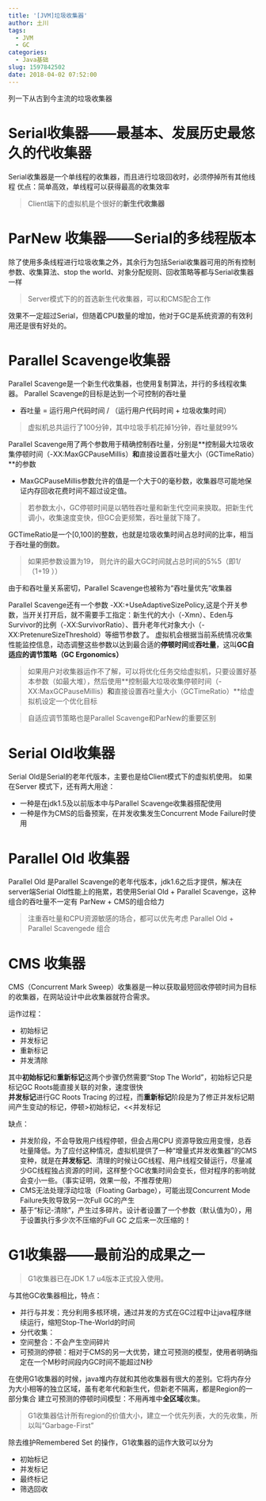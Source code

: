 ```yaml
---
title: '[JVM]垃圾收集器'
author: 土川
tags:
  - JVM
  - GC
categories:
  - Java基础
slug: 1597842502
date: 2018-04-02 07:52:00
---
```

列一下从古到今主流的垃圾收集器
# Serial收集器——最基本、发展历史最悠久的代收集器
Serial收集器是一个单线程的收集器，而且进行垃圾回收时，必须停掉所有其他线程
优点：简单高效，单线程可以获得最高的收集效率
> Client端下的虚拟机是个很好的**新生代收集器**
# ParNew 收集器——Serial的多线程版本
除了使用多条线程进行垃圾收集之外，其余行为包括Serial收集器可用的所有控制参数、收集算法、stop the world、对象分配规则、回收策略等都与Serial收集器一样 
> Server模式下的的首选新生代收集器，可以和CMS配合工作

效果不一定超过Serial，但随着CPU数量的增加，他对于GC是系统资源的有效利用还是很有好处的。

# Parallel Scavenge收集器
Parallel Scavenge是一个新生代收集器，也使用复制算法，并行的多线程收集器。
Parallel Scavenge的目标是达到一个可控制的吞吐量
* 吞吐量 = 运行用户代码时间 / （运行用户代码时间 + 垃圾收集时间）
 
> 虚拟机总共运行了100分钟，其中垃圾手机花掉1分钟，吞吐量就99%

Parallel Scavenge用了两个参数用于精确控制吞吐量，分别是**控制最大垃圾收集停顿时间（-XX:MaxGCPauseMillis）**和**直接设置吞吐量大小（GCTimeRatio）**的参数

* MaxGCPauseMillis参数允许的值是一个大于0的毫秒数，收集器尽可能地保证内存回收花费时间不超过设定值。

> 若参数太小，GC停顿时间是以牺牲吞吐量和新生代空间来换取。把新生代调小，收集速度变快，但GC会更频繁，吞吐量就下降了。

GCTimeRatio是一个[0,100]的整数，也就是垃圾收集时间占总时间的比率，相当于吞吐量的倒数。
> 如果把参数设置为19， 则允许的最大GC时间就占总时间的5%5（即1/（1+19 ））

由于和吞吐量关系密切，Parallel Scavenge也被称为“吞吐量优先”收集器 

Parallel Scavenge还有一个参数 -XX:+UseAdaptiveSizePolicy,这是个开关参数，当开关打开后，就不需要手工指定：新生代的大小（-Xmn）、Eden与Survivor的比例（-XX:SurvivorRatio）、晋升老年代对象大小（-XX:PretenureSizeThreshold）等细节参数了。
虚拟机会根据当前系统情况收集性能监控信息，动态调整这些参数以达到最合适的**停顿时间**或**吞吐量**，这叫**GC自适应的调节策略（GC Ergonomics）**
> 如果用户对收集器运作不了解，可以将优化任务交给虚拟机，只要设置好基本参数（如最大堆），然后使用**控制最大垃圾收集停顿时间（-XX:MaxGCPauseMillis）**和**直接设置吞吐量大小（GCTimeRatio）**给虚拟机设定一个优化目标

> 自适应调节策略也是Parallel Scavenge和ParNew的重要区别

# Serial Old收集器
Serial Old是Serial的老年代版本，主要也是给Client模式下的虚拟机使用。
如果在Server 模式下，还有两大用途：
* 一种是在jdk1.5及以前版本中与Parallel Scavenge收集器搭配使用
* 一种是作为CMS的后备预案，在并发收集发生Concurrent Mode Failure时使用

# Parallel Old 收集器
Parallel Old  是Parallel Scavenge的老年代版本，jdk1.6之后才提供，解决在server端Serial Old性能上的拖累，若使用Serial Old + Parallel Scavenge，这种组合的吞吐量不一定有 ParNew + CMS的组合给力
> 注重吞吐量和CPU资源敏感的场合，都可以优先考虑 Parallel Old  + Parallel Scavengede 组合

# CMS 收集器
CMS（Concurrent Mark Sweep）收集器是一种以获取最短回收停顿时间为目标的收集器，在网站设计中此收集器就符合需求。

运作过程：
* 初始标记
* 并发标记
* 重新标记
* 并发清除

其中**初始标记**和**重新标记**这两个步骤仍然需要“Stop The World”，初始标记只是标记GC Roots能直接关联的对象，速度很快  
**并发标记**进行GC Roots Tracing 的过程，而**重新标记**阶段是为了修正并发标记期间产生变动的标记，停顿>初始标记，<<并发标记
 
缺点：
* 并发阶段，不会导致用户线程停顿，但会占用CPU 资源导致应用变慢，总吞吐量降低。为了应付这种情况，虚拟机提供了一种“增量式并发收集器”的CMS变种，就是在**并发标记**、清理的时候让GC线程、用户线程交替运行，尽量减少GC线程独占资源的时间，这样整个GC收集时间会变长，但对程序的影响就会变小一些。（事实证明，效果一般，不推荐使用）
* CMS无法处理浮动垃圾（Floating Garbage），可能出现Concurrent Mode Failure失败导致另一次Full GC的产生
* 基于“标记-清除”，产生过多碎片。设计者设置了一个参数（默认值为0），用于设置执行多少次不压缩的Full GC 之后来一次压缩的！

# G1收集器——最前沿的成果之一
> G1收集器已在JDK 1.7 u4版本正式投入使用。

与其他GC收集器相比，特点：
* 并行与并发：充分利用多核环境，通过并发的方式在GC过程中让java程序继续运行，缩短Stop-The-World的时间
* 分代收集：
* 空间整合：不会产生空间碎片
* 可预测的停顿：相对于CMS的另一大优势，建立可预测的模型，使用者明确指定在一个M秒时间段内GC时间不能超过N秒

在使用G1收集器的时候，java堆内存就和其他收集器有很大的差别。它将内存分为大小相等的独立区域，虽有老年代和新生代，但新老不隔离，都是Region的一部分集合
建立可预测的停顿时间模型：不用再堆中**全区域**收集。
> G1收集器估计所有region的价值大小，建立一个优先列表，大的先收集，所以叫“Garbage-First”

除去维护Remembered Set 的操作，G1收集器的运作大致可以分为
* 初始标记
* 并发标记
* 最终标记
* 筛选回收


